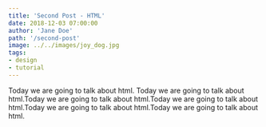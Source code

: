 ```yaml
---
title: 'Second Post - HTML'
date: 2018-12-03 07:00:00
author: 'Jane Doe'
path: '/second-post'
image: ../../images/joy_dog.jpg
tags:
- design
- tutorial
---
```


Today we are going to talk about html. Today we are going to talk about html.Today we are going to talk about html.Today we are going to talk about html.Today we are going to talk about html.Today we are going to talk about html.